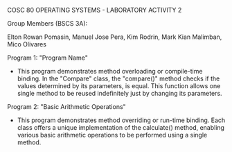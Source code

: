 ﻿COSC 80 OPERATING SYSTEMS - LABORATORY ACTIVITY 2 

Group Members (BSCS 3A):

Elton Rowan Pomasin,
Manuel Jose Pera,
Kim Rodrin,
Mark Kian Malimban,
Mico Olivares

Program 1: "Program Name"
- This program demonstrates method overloading or compile-time binding. In the "Compare" class, the "compare()" method checks if the values determined by its parameters, is equal. This function allows one single method to be reused indefinitely just by changing its parameters.

Program 2: "Basic Arithmetic Operations"
- This program demonstrates method overriding or run-time binding. Each class offers a unique implementation of the calculate() method, enabling various basic arithmetic operations to be performed using a single method.
